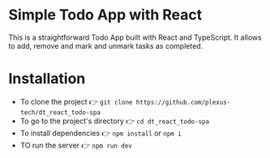 # Simple Todo App with React

This is a straightforward Todo App built with React and TypeScript. It allows to add, remove and mark and unmark tasks as completed.

# Installation

- To clone the project 👉 `git clone https://github.com/plexus-tech/dt_react_todo-spa`
- To go to the project's directory 👉 `cd dt_react_todo-spa`
- To install dependencies 👉 `npm install` or `npm i`
- TO run the server 👉 `npm run dev`